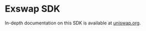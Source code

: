 # Exswap SDK

In-depth documentation on this SDK is available at [uniswap.org](https://uniswap.org/docs/v2/SDK/getting-started/).
